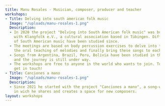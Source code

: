 ```yaml
---
title: Manu Rosales - Musician, composer, producer and teacher
workshops:
- Title: Delving into south american folk music
  Image: "/uploads/manu-rosales-1.png"
  Description:
  - In 2020 the project "Delving into South American folk music" was born in cooperation
    with Klangfolk e.V., a cultural association based in Tübingen. Different aspects
    of South American music have been studied since.
  - The meetings are based on body percussion exercises to delve into the new rhythms,
    the oral teaching of melodies and finally bring these songs to each instrument.
  - Songs from Argentina, Brazil, Peru, Bolivia have been studied in the workshops
    and the journey is still under way.
  - The workshops are free to anyone in the world who wants to join. To participate,
    get in touch!
- Title: Canciones a mano
  Image: "/uploads/manu-rosales-1.png"
  Description:
  - Since 2021 he started with the project "Canciones a mano", a song-writing workshop,
    in wich he shares and creates a space for new composers.
layout: workshops
---
```


<main>
    
</main>
